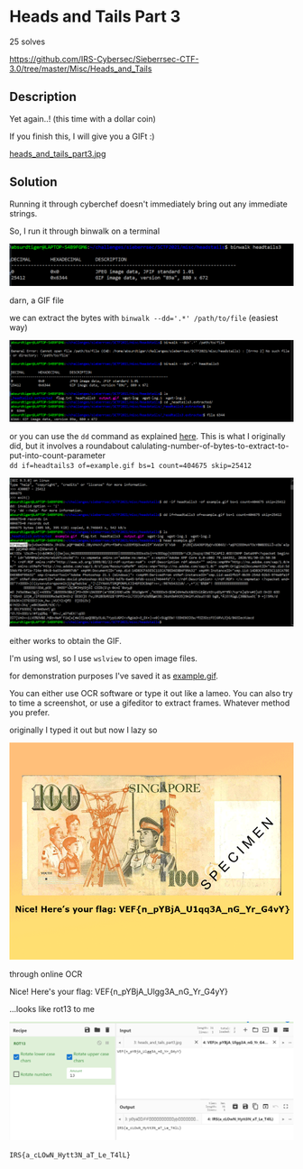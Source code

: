 # Heads and Tails Part 3
25 solves

https://github.com/IRS-Cybersec/Sieberrsec-CTF-3.0/tree/master/Misc/Heads_and_Tails

## Description

Yet again..! (this time with a dollar coin)

If you finish this, I will give you a GIFt :)

[heads_and_tails_part3.jpg](/Misc/Heads&Tails/heads_and_tails_part3.jpg)

## Solution 

Running it through cyberchef doesn't immediately bring out any immediate strings. 

So, I run it through binwalk on a terminal

![p1](/Misc/Heads&Tails/h&t3sol1.png)

darn, a GIF file 

we can extract the bytes with `binwalk --dd='.*' /path/to/file` (easiest way)

![p2](/Misc/Heads&Tails/h&t3sol2.png)

or you can use the `dd` command as explained [here](https://unix.stackexchange.com/questions/450489/use-dd-to-extract-a-precise-portion-of-a-file). This is what I originally did, but it involves a roundabout calulating-number-of-bytes-to-extract-to-put-into-count-parameter <br>
`dd if=headtails3 of=example.gif bs=1 count=404675 skip=25412`

![p3](/Misc/Heads&Tails/h&t3sol3.png)

either works to obtain the GIF. 

I'm using wsl, so I use `wslview` to open image files. 

for demonstration purposes I've saved it as [example.gif](/Misc/Heads&Tails/example.gif).

You can either use OCR software or type it out like a lameo. You can also try to time a screenshot, or use a gifeditor to extract frames. Whatever method you prefer.

originally I typed it out but now I lazy so 

![GIFframe](/Misc/Heads&Tails/h&t3gifframe.png)

through online OCR

Nice! Here's your flag: VEF{n_pYBjA_Ulgg3A_nG_Yr_G4yY} 

...looks like rot13 to me

![finally](/Misc/Heads&Tails/h&t3finally.png)

`IRS{a_cLOwN_Hytt3N_aT_Le_T4lL}`
  
